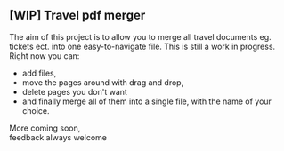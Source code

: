 ## [WIP] Travel pdf merger
The aim of this project is to allow you to merge all travel documents eg. tickets ect. into one easy-to-navigate file. This is still a work in progress. Right now you can:
* add files, 
* move the pages around with drag and drop, 
* delete pages you don't want 
* and finally merge all of them into a single file, with the name of your choice.

More coming soon, <br>
feedback always welcome
